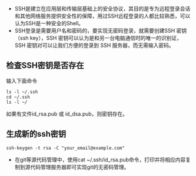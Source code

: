 - SSH是建立在应用层和传输层基础上的安全协议，其目的是专为远程登录会话和其他网络服务提供安全性的保障，用过SSH远程登录的人都比较熟悉，可以认为SSH是一种安全的Shell。
- SSH登录是需要用户名和密码的，要实现无密码登录，就需要创建SSH 密钥（ssh key），SSH 密钥可以认为是和另一台电脑通信时的唯一的识别证，SSH 密钥对可以让我们方便的登录到 SSH 服务器，而无需输入密码。

## 检查SSH密钥是否存在

输入下面命令
```shell
ls -l ~/.ssh
cd ~/.ssh
ls -l ~/
```
如果有文件id_rsa.pub 或 id_dsa.pub，则密钥存在。


## 生成新的ssh密钥

```shell
ssh-keygen -t rsa -C "your_email@example.com"
```

- 在git等源代码管理中，使用cat ~/.ssh/id_rsa.pub命令，打印并将相应内容复制到源代码管理服务器即可实现git的无密码管理。